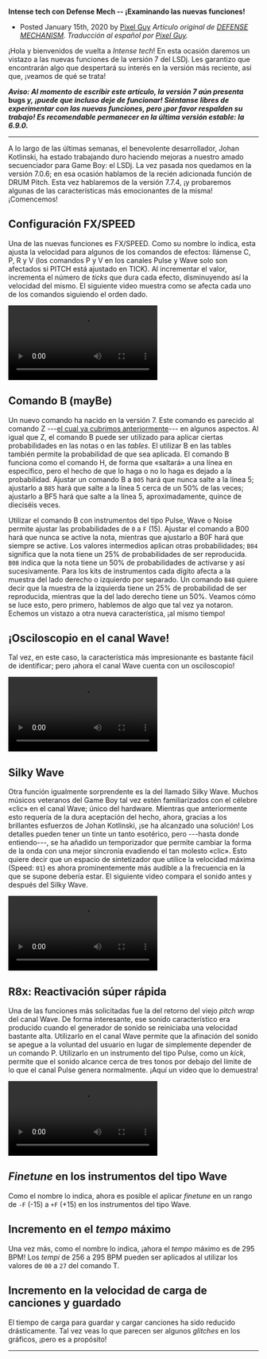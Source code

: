 **Intense tech con Defense Mech -- ¡Examinando las nuevas funciones!**
- Posted January 15th, 2020 by [Pixel
Guy](https://apixelguy.com)
*Artículo original de* [*DEFENSE
MECHANISM*](scoping-out-new-features.html)*. Traducción al español por*
[*Pixel Guy*](https://apixelguy.com)*.*

¡Hola y bienvenidos de vuelta a *Intense tech*! En esta
ocasión daremos un vistazo a las nuevas funciones de la versión 7 del
LSDj. Les garantizo que encontrarán algo que despertará su interés en la
versión más reciente, así que, ¡veamos de qué se trata!

***Aviso: Al momento de escribir este artículo, la versión 7 aún
presenta*** **bugs *y, ¡puede que incluso deje de funcionar! Siéntanse
libres de experimentar con las nuevas funciones, pero ¡por favor
respalden su trabajo! Es recomendable permanecer en la última versión
estable: la 6.9.0.***

------------------------------------------------------------------------

A lo largo de las últimas semanas, el benevolente desarrollador, Johan
Kotlinski, ha estado trabajando duro haciendo mejoras a nuestro amado
secuenciador para Game Boy: el LSDj. La vez pasada nos quedamos en la
versión 7.0.6; en esa ocasión hablamos de la recién adicionada función
de DRUM Pitch. Esta vez hablaremos de la versión 7.7.4, ¡y probaremos
algunas de las características más emocionantes de la misma!
¡Comencemos!

Configuración FX/SPEED
----------------------

Una de las nuevas funciones es FX/SPEED. Como su nombre lo indica, esta
ajusta la velocidad para algunos de los comandos de efectos: llámense C,
P, R y V (los comandos P y V en los canales Pulse y Wave solo son
afectados si PITCH está ajustado en TICK). Al incrementar el valor,
incrementa el número de *ticks* que dura cada efecto, disminuyendo así
la velocidad del mismo. El siguiente video muestra como se afecta cada
uno de los comandos siguiendo el orden dado.

![Ajustando FX/SPEED para ralentizar los efectos](../media/fxspeed.mp4)

Comando B (mayBe)
-----------------

Un nuevo comando ha nacido en la versión 7. Este comando es parecido al
comando Z ---[el cual ya cubrimos
anteriormente](03-no-te-duermas-sobre-la-z-presentando-a-hypnogram.md.html)---
en algunos aspectos. Al igual que Z, el comando B puede ser utilizado
para aplicar ciertas probabilidades en las notas o en las *tables*. El
utilizar B en las tables también permite la probabilidad de que sea
aplicada. El comando B funciona como el comando H, de forma que
«saltará» a una línea en específico, pero el hecho de que lo haga o no
lo haga es dejado a la probabilidad. Ajustar un comando B a `B05` hará que
nunca salte a la línea 5; ajustarlo a `B85` hará que salte a la línea 5
cerca de un 50% de las veces; ajustarlo a BF5 hará que salte a la línea
5, aproximadamente, quince de dieciséis veces.

Utilizar el comando B con instrumentos del tipo Pulse, Wave o Noise
permite ajustar las probabilidades de `0` a `F` (15). Ajustar el comando a
B00 hará que nunca se active la nota, mientras que ajustarlo a B0F hará
que siempre se active. Los valores intermedios aplican otras
probabilidades; `B04` significa que la nota tiene un 25% de
probabilidades de ser reproducida. `B08` indica que la nota tiene un 50%
de probabilidades de activarse y así sucesivamente. Para los kits de
instrumentos cada dígito afecta a la muestra del lado derecho o
izquierdo por separado. Un comando `B48` quiere decir que la muestra de la
izquierda tiene un 25% de probabilidad de ser reproducida, mientras que
la del lado derecho tiene un 50%. Veamos cómo se luce esto, pero
primero, hablemos de algo que tal vez ya notaron. Echemos un vistazo a
otra nueva característica, ¡al mismo tiempo!

¡Osciloscopio en el canal Wave!
-------------------------------

Tal vez, en este caso, la característica más impresionante es bastante
fácil de identificar; pero ¡ahora el canal Wave cuenta con un
osciloscopio!

![Tal vez no sea mi mejor trabajo, ¡pero la vista es muy agradable!](../media/bosc.mp4)

Silky Wave
----------

Otra función igualmente sorprendente es la del llamado Silky Wave.
Muchos músicos veteranos del Game Boy tal vez estén familiarizados con
el célebre «clic» en el canal Wave; único del hardware. Mientras que
anteriormente esto requería de la dura aceptación del hecho, ahora,
gracias a los brillantes esfuerzos de Johan Kotlinski, ¡se ha alcanzado
una solución! Los detalles pueden tener un tinte un tanto esotérico,
pero ---hasta donde entiendo---, se ha añadido un temporizador que
permite cambiar la forma de la onda con una mejor sincronía evadiendo el
tan molesto «clic». Esto quiere decir que un espacio de sintetizador que
utilice la velocidad máxima (Speed: `01`) es ahora prominentemente más
audible a la frecuencia en la que se supone debería estar. El siguiente
video compara el sonido antes y después del Silky Wave.

![¡El «clic» extra ha sido eliminado gracias a Silky Wave!](../media/silkywave.mp4)

R8x: Reactivación súper rápida
------------------------------

Una de las funciones más solicitadas fue la del retorno del viejo *pitch
wrap* del canal Wave. De forma interesante, ese sonido característico
era producido cuando el generador de sonido se reiniciaba una velocidad
bastante alta. Utilizarlo en el canal Wave permite que la afinación del
sonido se apegue a la voluntad del usuario en lugar de simplemente
depender de un comando P. Utilizarlo en un instrumento del tipo Pulse,
como un *kick*, permite que el sonido alcance cerca de tres tonos por
debajo del límite de lo que el canal Pulse genera normalmente. ¡Aquí un
video que lo demuestra!

![ ](../media/fastretrig.mp4)

*Finetune* en los instrumentos del tipo Wave
--------------------------------------------

Como el nombre lo indica, ahora es posible el aplicar *finetune* en un
rango de `-F` (-15) a `+F` (+15) en los instrumentos del tipo Wave.

Incremento en el *tempo* máximo
-------------------------------

Una vez más, como el nombre lo indica, ¡ahora el *tempo* máximo es de
295 BPM! Los *tempi* de 256 a 295 BPM pueden ser aplicados al utilizar
los valores de `00` a `27` del comando T.

Incremento en la velocidad de carga de canciones y guardado
-----------------------------------------------------------

El tiempo de carga para guardar y cargar canciones ha sido reducido
drásticamente. Tal vez veas lo que parecen ser algunos *glitches* en los
gráficos, ¡pero es a propósito!

------------------------------------------

